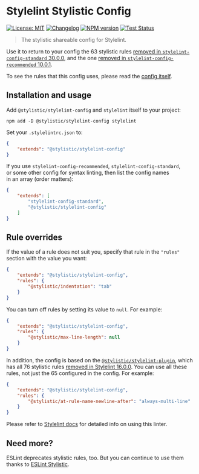# Stylelint Stylistic Config

[![License: MIT][license-image]][license-url]
[![Changelog][changelog-image]][changelog-url]
[![NPM version][npm-image]][npm-url]
[![Test Status][test-image]][test-url]

> The stylistic shareable config for Stylelint.

Use it to return to your config the 63 stylistic rules [removed in `stylelint-config-standard` 30.0.0](https://github.com/stylelint/stylelint-config-standard/releases/tag/30.0.0), and the one [removed in `stylelint-config-recommended` 10.0.1](https://github.com/stylelint/stylelint-config-recommended/releases/tag/10.0.1).

To see the rules that this config uses, please read the [config itself](./stylelint.config.js).

## Installation and usage

Add `@stylistic/stylelint-config` and `stylelint` itself to your project:

```shell
npm add -D @stylistic/stylelint-config stylelint
```

Set your `.stylelintrc.json` to:

```json
{
	"extends": "@stylistic/stylelint-config"
}
```

If you use `stylelint-config-recommended`, `stylelint-config-standard`, or some other config for syntax linting, then list the config names in an array (order matters):

```json
{
	"extends": [
		"stylelint-config-standard",
		"@stylistic/stylelint-config"
	]
}
```

## Rule overrides

If the value of a rule does not suit you, specify that rule in the `"rules"` section with the value you want:

```json
{
	"extends": "@stylistic/stylelint-config",
	"rules": {
		"@stylistic/indentation": "tab"
	}
}
```

You can turn off rules by setting its value to `null`. For example:

```json
{
	"extends": "@stylistic/stylelint-config",
	"rules": {
		"@stylistic/max-line-length": null
	}
}
```

In addition, the config is based on the [`@stylistic/stylelint-plugin`](https://www.npmjs.com/package/@stylistic/stylelint-plugin), which has all 76 stylistic rules [removed in Stylelint 16.0.0](https://github.com/stylelint/stylelint/releases/tag/16.0.0). You can use all these rules, not just the 65 configured in the config. For example:

```json
{
	"extends": "@stylistic/stylelint-config",
	"rules": {
		"@stylistic/at-rule-name-newline-after": "always-multi-line"
	}
}
```

Please refer to [Stylelint docs](https://stylelint.io/user-guide/get-started) for detailed info on using this linter.

## Need more?

ESLint deprecates stylistic rules, too. But you can continue to use them thanks to [ESLint Stylistic](https://eslint.style).

[license-url]: https://github.com/stylelint-stylistic/stylelint-config/blob/main/LICENSE.md
[license-image]: https://img.shields.io/badge/License-MIT-limegreen.svg

[changelog-url]: https://github.com/stylelint-stylistic/stylelint-config/blob/main/CHANGELOG.md
[changelog-image]: https://img.shields.io/badge/Change-log-limegreen

[npm-url]: https://npmjs.org/package/@stylistic/stylelint-config
[npm-image]: https://badge.fury.io/js/@stylistic%2Fstylelint-config.svg

[test-url]: https://github.com/stylelint-stylistic/stylelint-config/actions
[test-image]: https://github.com/stylelint-stylistic/stylelint-config/actions/workflows/test.yaml/badge.svg?branch=main
